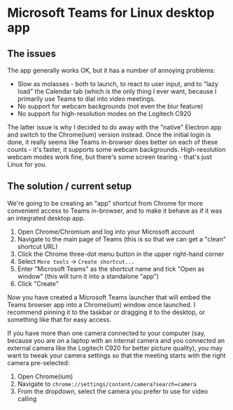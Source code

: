 # Microsoft Teams for Linux desktop app

## The issues

The app generally works OK, but it has a number of annoying problems:

* Slow as molasses - both to launch, to react to user input, and to "lazy load" the Calendar tab (which is the only thing I ever want, because I primarily use Teams to dial into video meetings.
* No support for webcam backgrounds (not even the blur feature)
* No support for high-resolution modes on the Logitech C920

The latter issue is why I decided to do away with the "native" Electron app and switch to the Chrome(ium) version instead. Once the initial login is done, it really seems like Teams in-browser does better on each of these counts - it's faster, it supports some webcam backgrounds. High-resolution webcam modes work fine, but there's some screen tearing - that's just Linux for you.

## The solution / current setup

We're going to be creating an "app" shortcut from Chrome for more convenient access to Teams in-browser, and to make it behave as if it was an integrated desktop app.

1. Open Chrome/Chromium and log into your Microsoft account
2. Navigate to the main page of Teams (this is so that we can get a "clean" shortcut URL)
3. Click the Chrome three-dot menu button in the upper right-hand corner
4. Select `More tools` -> `Create shortcut...`
5. Enter "Microsoft Teams" as the shortcut name and tick "Open as window" (this will turn it into a standalone "app")
6. Click "Create"

Now you have created a Microsoft Teams launcher that will embed the Teams browser app into a Chrome(ium) window once launched. I recommend pinning it to the taskbar or dragging it to the desktop, or something like that for easy access.

If you have more than one camera connected to your computer (say, because you are on a laptop with an internal camera and you connected an external camera like the Logitech C920 for better picture quality), you may want to tweak your camera settings so that the meeting starts with the right camera pre-selected:

1. Open Chrome(ium)
2. Navigate to `chrome://settings/content/camera?search=camera`
3. From the dropdown, select the camera you prefer to use for video calling
